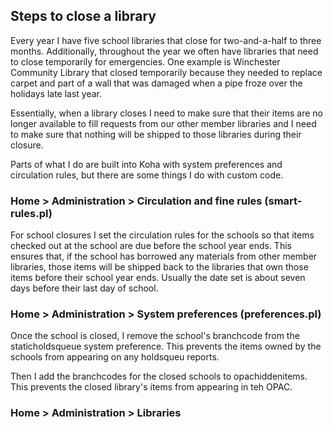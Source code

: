 ## Steps to close a library

Every year I have five school libraries that close for two-and-a-half to three months.  Additionally, throughout the year we often have libraries that need to close temporarily for emergencies.  One example is Winchester Community Library that closed temporarily because they needed to replace carpet and part of a wall that was damaged when a pipe froze over the holidays late last year.

Essentially, when a library closes I need to make sure that their items are no longer available to fill requests from our other member libraries and I need to make sure that nothing will be shipped to those libraries during their closure.

Parts of what I do are built into Koha with system preferences and circulation rules, but there are some things I do with custom code.

### Home > Administration > Circulation and fine rules (smart-rules.pl)

For school closures I set the circulation rules for the schools so that items checked out at the school are due before the school year ends.  This ensures that, if the school has borrowed any materials from other member libraries, those items will be shipped back to the libraries that own those items before their school year ends.  Usually the date set is about seven days before their last day of school.

### Home > Administration > System preferences (preferences.pl)

Once the school is closed, I remove the school's branchcode from the staticholdsqueue system preference.  This prevents the items owned by the schools from appearing on any holdsqueu reports.

Then I add the branchcodes for the closed schools to opachiddenitems.  This prevents the closed library's items from appearing in teh OPAC.

### Home > Administration > Libraries 

